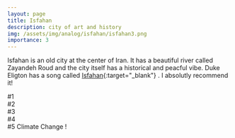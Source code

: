 ```yaml
---
layout: page
title: Isfahan
description: city of art and history
img: /assets/img/analog/isfahan/isfahan3.png
importance: 3
---
```


Isfahan is an old city at the center of Iran. It has a beautiful river called Zayandeh Roud and the city itself has a historical and peacful vibe.
Duke Eligton has a song called [Isfahan](https://en.wikipedia.org/wiki/Isfahan_(song)){:target="\_blank"} . I absolutly recommend it! 


<div class="row">
    <div class="col-sm mt-3 mt-md-0">
        <img class="img-fluid rounded z-depth-1" src="{{ '/assets/img/analog/isfahan/isfahan4.png' | relative_url }}" alt="" title="example image"/>
    </div>
</div>
<div class="caption">
    #1
</div>


<div class="row">
    <div class="col-sm mt-3 mt-md-0">
        <img class="img-fluid rounded z-depth-1" src="{{ '/assets/img/analog/isfahan/isfahan2.png' | relative_url }}" alt="" title="example image"/>
    </div>
</div>
<div class="caption">
    #2
</div>


<div class="row">
    <div class="col-sm mt-3 mt-md-0">
        <img class="img-fluid rounded z-depth-1" src="{{ '/assets/img/analog/isfahan/isfahan3.png' | relative_url }}" alt="" title="example image"/>
    </div>
</div>
<div class="caption">
    #3
</div>


<div class="row">
    <div class="col-sm mt-3 mt-md-0">
        <img class="img-fluid rounded z-depth-1" src="{{ '/assets/img/analog/isfahan/isfahan5.png' | relative_url }}" alt="" title="example image"/>
    </div>
</div>
<div class="caption">
    #4
</div>

<div class="row">
    <div class="col-sm mt-3 mt-md-0">
        <img class="img-fluid rounded z-depth-1" src="{{ '/assets/img/analog/isfahan/isfahan1.png' | relative_url }}" alt="" title="example image"/>
    </div>
</div>
<div class="caption">
    #5 Climate Change !
</div>
